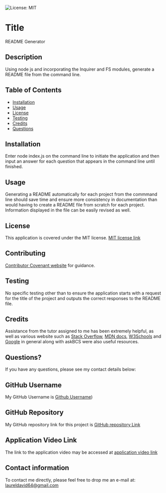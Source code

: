 

![License: MIT](https://img.shields.io/badge/License-MIT-yellow.svg)

# Title

README Generator

## Description

Using node js and incorporating the Inquirer and FS modules, generate a README file from the command line.

## Table of Contents

* [Installation](#installation)
* [Usage](#usage)
* [License](#license)
* [Testing](#testing)
* [Credits](#credits)
* [Questions](#questions)

## Installation

Enter node index.js on the command line to initiate the application and then input an answer for each question that appears in the command line until finished.

## Usage

Generating a README automatically for each project from the commmand line should save time and ensure more consistency in documentation than would having to create a README file from scratch for each project.  Information displayed in the file can be easily revised as well.

## License

This application is covered under the MIT license.  [MIT license link](https://choosealicense.com/licenses/mit/)

## Contributing

[Contributor Covenant website](https://contributor-covenant.org) for guidance.

## Testing

No specific testing other than to ensure the application starts with a request for the title of the project and outputs the correct responses to the README file.

## Credits

Assistance from the tutor assigned to me has been extremely helpful, as well as various website such as [Stack Overflow](https://stackoverflow.com), [MDN docs](https://developer.mozilla.org), [W3Schools](https://www.w3schools.com) and [Google](https://google.ca) in general along with askBCS were also useful resources.

## Questions?

If you have any questions, please see my contact details below:

## GitHub Username

My GitHub Username is [Github Username](https://github.com/lnd4812))

## GitHub Repository

My GitHub repository link for this project is [GitHub repository Link](https://git@github.com/lnd4812/readme-generator.git)

## Application Video Link

The link to the application video may be accessed at [application video link](https://drive.google.com/file/d/1JP54YkB_MXeJowQajvyzBK8MNAf0exVC/view)

## Contact information

To contact me directly, please feel free to drop me an e-mail at: <a hef="mailto:laureldavid64@gmail.com">laureldavid64@gmail.com</a>
